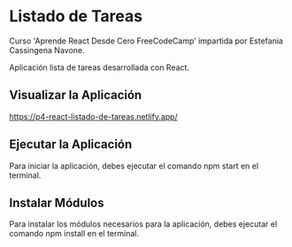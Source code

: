 # Listado de Tareas
Curso 'Aprende React Desde Cero FreeCodeCamp' impartida por Estefania Cassingena Navone.

Aplicación lista de tareas desarrollada con React.

## Visualizar la Aplicación
https://p4-react-listado-de-tareas.netlify.app/

## Ejecutar la Aplicación
Para iniciar la aplicación, debes ejecutar el comando npm start en el terminal.

## Instalar Módulos
Para instalar los módulos necesarios para la aplicación, debes ejecutar el comando npm install en el terminal.
